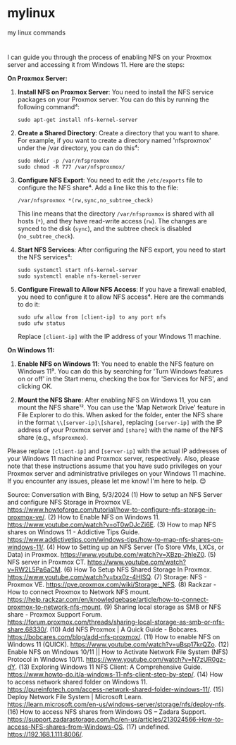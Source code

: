 # mylinux
my linux commands


#

I can guide you through the process of enabling NFS on your Proxmox server and accessing it from Windows 11. Here are the steps:

**On Proxmox Server:**

1. **Install NFS on Proxmox Server**: You need to install the NFS service packages on your Proxmox server. You can do this by running the following command⁴:
    ```
    sudo apt-get install nfs-kernel-server
    ```
2. **Create a Shared Directory**: Create a directory that you want to share. For example, if you want to create a directory named 'nfsproxmox' under the /var directory, you can do this⁴:
    ```
    sudo mkdir -p /var/nfsproxmox
    sudo chmod -R 777 /var/nfsproxmox/
    ```
3. **Configure NFS Export**: You need to edit the `/etc/exports` file to configure the NFS share⁴. Add a line like this to the file:
    ```
    /var/nfsproxmox *(rw,sync,no_subtree_check)
    ```
    This line means that the directory `/var/nfsproxmox` is shared with all hosts (`*`), and they have read-write access (`rw`). The changes are synced to the disk (`sync`), and the subtree check is disabled (`no_subtree_check`).

4. **Start NFS Services**: After configuring the NFS export, you need to start the NFS services⁴:
    ```
    sudo systemctl start nfs-kernel-server
    sudo systemctl enable nfs-kernel-server
    ```
5. **Configure Firewall to Allow NFS Access**: If you have a firewall enabled, you need to configure it to allow NFS access⁴. Here are the commands to do it:
    ```
    sudo ufw allow from [client-ip] to any port nfs
    sudo ufw status
    ```
    Replace `[client-ip]` with the IP address of your Windows 11 machine.

**On Windows 11:**

1. **Enable NFS on Windows 11**: You need to enable the NFS feature on Windows 11⁹. You can do this by searching for 'Turn Windows features on or off' in the Start menu, checking the box for 'Services for NFS', and clicking OK.

2. **Mount the NFS Share**: After enabling NFS on Windows 11, you can mount the NFS share¹². You can use the 'Map Network Drive' feature in File Explorer to do this. When asked for the folder, enter the NFS share in the format `\\[server-ip]\[share]`, replacing `[server-ip]` with the IP address of your Proxmox server and `[share]` with the name of the NFS share (e.g., `nfsproxmox`).

Please replace `[client-ip]` and `[server-ip]` with the actual IP addresses of your Windows 11 machine and Proxmox server, respectively. Also, please note that these instructions assume that you have sudo privileges on your Proxmox server and administrative privileges on your Windows 11 machine. If you encounter any issues, please let me know! I'm here to help. 😊

Source: Conversation with Bing, 5/3/2024
(1) How to setup an NFS Server and configure NFS Storage in Proxmox VE. https://www.howtoforge.com/tutorial/how-to-configure-nfs-storage-in-proxmox-ve/.
(2) How to Enable NFS on Windows 11. https://www.youtube.com/watch?v=oT0wDJcZi6E.
(3) How to map NFS shares on Windows 11 - Addictive Tips Guide. https://www.addictivetips.com/windows-tips/how-to-map-nfs-shares-on-windows-11/.
(4) How to Setting up an NFS Server (To Store VMs, LXCs, or Data) in Proxmox. https://www.youtube.com/watch?v=XBzp-2hleZ0.
(5) NFS server in Proxmox CT. https://www.youtube.com/watch?v=RW2L5Pa6aCM.
(6) How To Setup NFS Shared Storage In Proxmox. https://www.youtube.com/watch?v=txx0z-4HlSQ.
(7) Storage: NFS - Proxmox VE. https://pve.proxmox.com/wiki/Storage:_NFS.
(8) Rackzar - How to connect Proxmox to Network NFS mount. https://help.rackzar.com/en/knowledgebase/article/how-to-connect-proxmox-to-network-nfs-mount.
(9) Sharing local storage as SMB or NFS share - Proxmox Support Forum. https://forum.proxmox.com/threads/sharing-local-storage-as-smb-or-nfs-share.68330/.
(10) Add NFS Proxmox | A Quick Guide - Bobcares. https://bobcares.com/blog/add-nfs-proxmox/.
(11) How to enable NFS on Windows 11 (QUICK). https://www.youtube.com/watch?v=uBsp17krQZo.
(12) Enable NFS on Windows 10/11 || How to Activate Network File System (NFS) Protocol in Windows 10/11. https://www.youtube.com/watch?v=N7zUR0gz-dY.
(13) Exploring Windows 11 NFS Client: A Comprehensive Guide. https://www.howto-do.it/a-windows-11-nfs-client-step-by-step/.
(14) How to access network shared folder on Windows 11. https://pureinfotech.com/access-network-shared-folder-windows-11/.
(15) Deploy Network File System | Microsoft Learn. https://learn.microsoft.com/en-us/windows-server/storage/nfs/deploy-nfs.
(16) How to access NFS shares from Windows OS – Zadara Support. https://support.zadarastorage.com/hc/en-us/articles/213024566-How-to-access-NFS-shares-from-Windows-OS.
(17) undefined. https://192.168.1.111:8006/.
